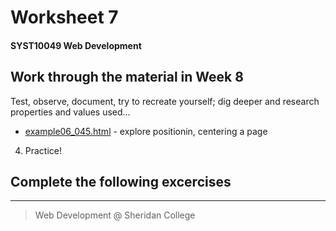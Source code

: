 # Worksheet 7
#### SYST10049 Web Development

## Work through the material in Week 8

Test, observe, document, try to recreate yourself; dig deeper and research properties and values used...
   * [example06_045.html](example06_045.html) - explore positionin, centering a page

4. Practice!

## Complete the following excercises





---

> Web Development @ Sheridan College

